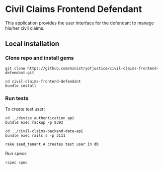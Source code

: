 # Civil Claims Frontend Defendant

This application provides the user interface for the defendant to manage his/her civil claims.

Local installation
------------------

### Clone repo and install gems

    git clone https://github.com/ministryofjustice/civil-claims-frontend-defendant.git

    cd civil-claims-frontend-defendant
    bundle install

### Run tests

To create test user:

    cd ../devise_authentication_api
    bundle exec rackup -p 9393

    cd ../civil-claims-backend-data-api
    bundle exec rails s -p 3111

    rake seed_tenant # creates test user in db

Run specs

    rspec spec

